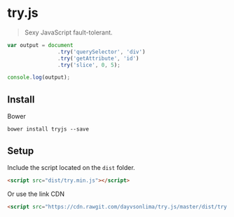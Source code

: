 # try.js
> Sexy JavaScript fault-tolerant.


```js
var output = document
                .try('querySelector', 'div')
                .try('getAttribute', 'id')
                .try('slice', 0, 5);

console.log(output);
```

## Install

Bower

```
bower install tryjs --save
```

## Setup

Include the script located on the `dist` folder.

```html
<script src="dist/try.min.js"></script>
```

Or use the link CDN
```html
<script src="https://cdn.rawgit.com/dayvsonlima/try.js/master/dist/try.min.js"></script>
```
